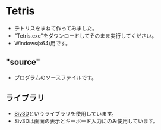 # Tetris
- テトリスをまねて作ってみました。
- "Tetris.exe"をダウンロードしてそのまま実行してください。
- Windows(x64)用です。

## "source"
- プログラムのソースファイルです。

## ライブラリ
- [Siv3D](https://siv3d.github.io/ja-jp/)というライブラリを使用しています。
- Siv3Dは画面の表示とキーボード入力にのみ使用しています。

